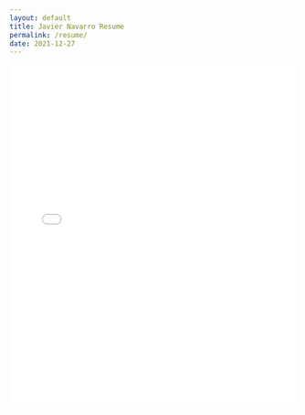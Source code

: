 ```yaml
---
layout: default
title: Javier Navarro Resume
permalink: /resume/
date: 2021-12-27
---
```


<embed src="/files/resume.pdf#toolbar=0&navpanes=0" type="application/pdf" width="100%" height="600px"></embed>

